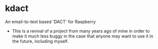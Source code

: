 # kdact
An email-to-text based 'DACT' for Raspberry 

* This is a revival of a project from many years ago of mine in order to make it much less buggy in the case that anyone may want to use it in the future, including myself.
